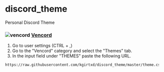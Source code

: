 # discord_theme
Personal Discord Theme

### ![vencord](https://avatars.githubusercontent.com/u/45497981?s=48&v=4) **[Vencord](https://github.com/Vendicated/Vencord)**
1. Go to user settings (CTRL + ,)
2. Go to the "Vencord" category and select the "Themes" tab.
3. In the input field under "THEMES" paste the following URL.
```
https://raw.githubusercontent.com/kgirtxd/discord_theme/master/theme.css
```
